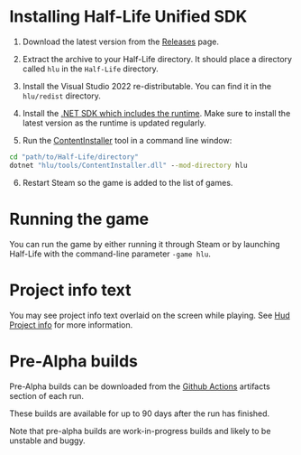 # Installing Half-Life Unified SDK

1. Download the latest version from the [Releases](docs/README.md#developer-resources) page.

2. Extract the archive to your Half-Life directory. It should place a directory called `hlu` in the `Half-Life` directory.

3. Install the Visual Studio 2022 re-distributable. You can find it in the `hlu/redist` directory.

4. Install the [.NET SDK which includes the runtime](docs/dotnet-tools.md#installing-the-net-sdk). Make sure to install the latest version as the runtime is updated regularly.

5. Run the [ContentInstaller](docs/tools/content-installer.md) tool in a command line window:
```bat
cd "path/to/Half-Life/directory"
dotnet "hlu/tools/ContentInstaller.dll" --mod-directory hlu
```

6. Restart Steam so the game is added to the list of games.

# Running the game

You can run the game by either running it through Steam or by launching Half-Life with the command-line parameter `-game hlu`.

# Project info text

You may see project info text overlaid on the screen while playing. See [Hud Project info](docs/features/hud-project-info.md) for more information.

# Pre-Alpha builds

Pre-Alpha builds can be downloaded from the [Github Actions](docs/README.md#developer-resources) artifacts section of each run.

These builds are available for up to 90 days after the run has finished.

Note that pre-alpha builds are work-in-progress builds and likely to be unstable and buggy.
